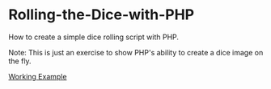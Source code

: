 # Rolling-the-Dice-with-PHP

How to create a simple dice rolling script with PHP.

Note: This is just an exercise to show PHP's ability to create a dice image on the fly.

<a href="http://danguinn.com/dan-guinn/config/custom-files/code-examples/dice-tool/">Working Example</a>
